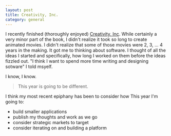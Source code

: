 ```yaml
---
layout: post
title: Creativity, Inc.
category: general
---
```


I recently finished (thoroughly enjoyed) [Creativity, Inc](http://www.amazon.com/gp/product/B00FUZQYBO/). While certainly a very minor part of the book, I didn't realize it took so long to create animated movies. I didn't realize that some of those movies were 2, 3, &hellip; 4 years in the making. It got me to thinking about software. I thought of all the ideas I started and specifically, how long I worked on them before the ideas fizzled out. "I think I want to spend more time writing and designing sotware" I told msyelf.

I know, I know.

> This year is going to be different.

I think my most recent epiphany has been to consider how  This year I'm going to:

- build smaller applications
- publish my thoughts and work as we go
- consider strategic markets to target
- consider iterating on and building a platform
